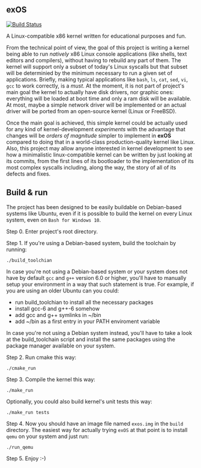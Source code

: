 exOS
------

[![Build Status](https://travis-ci.org/darthvader88/experimentOs.svg?branch=master)](https://travis-ci.org/darthvader88/experimentOs)



A Linux-compatible x86 kernel written for educational purposes and fun.

From the technical point of view, the goal of this project is writing a kernel being able to run *natively* x86 Linux console applications (like shells, text editors and compilers), without having to rebuild any part of them. The kernel will support only a subset of today's Linux syscalls but that subset will be determinied by the minimum necessary to run a given set of applications. Briefly, making typical applications like `bash`, `ls`, `cat`, `sed`, `vi`, `gcc` to work correctly, is a *must*. At the moment, it is not part of project's main goal the kernel to actually have disk drivers, nor graphic ones: everything will be loaded at boot time and only a ram disk will be available. At most, maybe a simple network driver will be implemented or an actual driver will be ported from an open-source kernel (Linux or FreeBSD).

Once the main goal is achieved, this simple kernel could be actually used for any kind of kernel-development *experiments* with the advantage that changes will be *orders of magnitude* simpler to implement in **exOS** compared to doing that in a world-class production-quality kernel like Linux. Also, this project may allow anyone interested in kernel development to see how a minimalistic linux-compatible kernel can be written by just looking at its commits, from the first lines of its bootloader to the implementation of its most complex syscalls including, along the way, the story of all of its defects and fixes.


Build & run
------------

The project has been designed to be easily buildable on Debian-based systems like Ubuntu, even if it is possible to build the kernel on every Linux system, even on `Bash for Windows 10`.

Step 0. Enter project's root directory.

Step 1. If you're using a Debian-based system, build the toolchain by running:

    ./build_toolchian

In case you're not using a Debian-based system or your system does not have by default `gcc` and `g++` version 6.0 or higher, you'll have to manually setup your environment in a way that such statement is true. For example, if you are using an older Ubuntu can you could:

  * run build_toolchian to install all the necessary packages
  * install gcc-6 and g++-6 somehow
  * add gcc and g++ symlinks in ~/bin
  * add ~/bin as a first entry in your PATH enviroment variable

In case you're not using a Debian system instead, you'll have to take a look at the build_toolchain script and install the same packages using the package manager available on your system.

Step 2. Run cmake this way:

    ./cmake_run

Step 3. Compile the kernel this way:

    ./make_run

Optionally, you could also build kernel's unit tests this way:

    ./make_run tests

Step 4. Now you should have an image file named `exos.img` in the `build` directory.
The easiest way for actually trying `exOS` at that point is to install `qemu` on your system and just run:

    ./run_qemu

Step 5. Enjoy :-)









